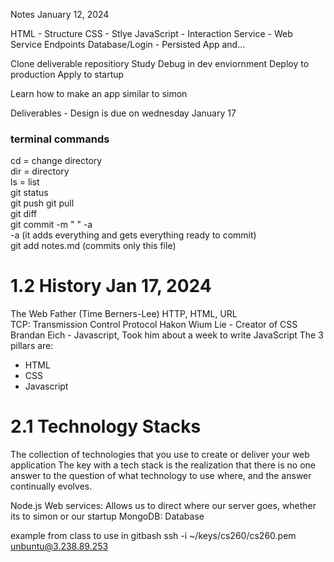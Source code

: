 Notes January 12, 2024

HTML - Structure
CSS - Stlye
JavaScript - Interaction
Service - Web Service Endpoints
Database/Login - Persisted App and...

Clone deliverable repositiory
Study
Debug in dev enviornment 
Deploy to production
Apply to startup 

Learn how to make an app similar to simon 

Deliverables - Design is due on wednesday January 17
### terminal commands
cd = change directory  
dir = directory  
ls = list  
git status  
git push 
git pull      
git diff   
git commit -m " " -a  
-a (it adds everything and gets everything ready to commit)  
git add notes.md (commits only this file)  

# 1.2 History Jan 17, 2024
The Web Father (Time Berners-Lee) HTTP, HTML, URL  
TCP: Transmission Control Protocol
Hakon Wium Lie - Creator of CSS 
Brandan Eich - Javascript, Took him about a week to write JavaScript
The 3 pillars are:  
- HTML
- CSS
- Javascript

# 2.1 Technology Stacks 
The collection of technologies that you use to create or deliver your web application
The key with a tech stack is the realization that there is no one answer to the question of what technology to use where, and the answer continually evolves.

Node.js Web services: Allows us to direct where our server goes, whether its to simon or our startup 
MongoDB: Database

example from class to use in gitbash
ssh -i ~/keys/cs260/cs260.pem unbuntu@3.238.89.253

